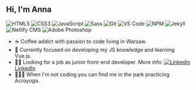 
## Hi, I'm Anna 
![HTML5](https://img.shields.io/badge/-HTML5-%23E44D27?style=flat-square&logo=html5&logoColor=ffffff)
![CSS3](https://img.shields.io/badge/-CSS3-%231572B6?style=flat-square&logo=css3)
![JavaScript](https://img.shields.io/badge/-JavaScript-%23F7DF1E?style=flat-square&logo=javascript&logoColor=FFFFFF&labelColor=%23F7DF1C&color=%23F7DF1E)
![Sass](https://img.shields.io/badge/-Sass-%23CC6699?style=flat-square&logo=sass&logoColor=ffffff)
![Git](https://img.shields.io/badge/-Git-%23F05032?style=flat-square&logo=git&logoColor=%23ffffff)
![VS Code](https://img.shields.io/badge/-VSCode-%23007ACC?style=flat-square&logo=visual-studio-code)
![NPM](https://img.shields.io/badge/-NPM-CB3837?style=flat-square&logo=NPM&logoColor=white")
![Jekyll](https://img.shields.io/badge/-Jekyll-%23CC0000?style=flat-square&logo=Jekyll&logoColor=ffffff)
![Netlify CMS](https://img.shields.io/badge/-Netlify_CMS-%2300C7B7?style=flat-square&logo=Netlify&logoColor=ffffff)
![Adobe Photoshop](https://img.shields.io/badge/-Adobe_Photoshop-%2331A8FF?style=flat-square&logo=Adobe-Photoshop&logoColor=ffffff)

- ☕️ Coffee addict with passion to code living in Warsaw. 
- 🌱 Currently focused on developing my JS knowledge and learning Vue.js.
- 👨‍💻 Looking for a job as junior front-end developer. More info: [![Linkedin](https://i.stack.imgur.com/gVE0j.png) LinkedIn](https://www.linkedin.com/in/wysocka-anna/)
- 🤸🏻‍♀️ When I'm not coding you can find me in the park practicing Acroyoga. 




